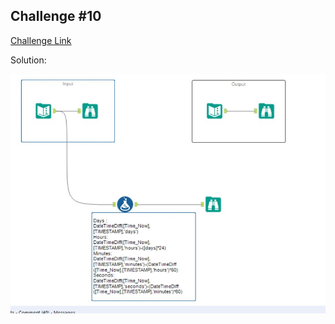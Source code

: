 ## Challenge #10

[Challenge Link](https://community.alteryx.com/t5/Weekly-Challenge/Challenge-10-Date-Time-Calculations/td-p/36737)

Solution:

<img src="Challenge 10.jpg">


